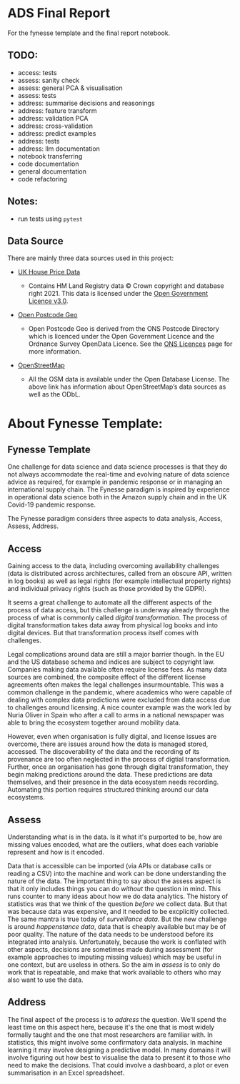 # ADS Final Report

For the fynesse template and the final report notebook.

## TODO:

- access: tests
- assess: sanity check
- assess: general PCA & visualisation
- assess: tests
- address: summarise decisions and reasonings
- address: feature transform
- address: validation PCA
- address: cross-validation
- address: predict examples
- address: tests
- address: llm documentation
- notebook transferring
- code documentation
- general documentation
- code refactoring

## Notes:

- run tests using ```pytest```

## Data Source

There are mainly three data sources used in this project:

- [UK House Price Data](https://www.gov.uk/government/statistical-data-sets/price-paid-data-downloads)
  - Contains HM Land Registry data © Crown copyright and database right 2021. This data is licensed under the [Open Government Licence v3.0](https://www.nationalarchives.gov.uk/doc/open-government-licence/version/3/).

- [Open Postcode Geo](https://www.getthedata.com/open-postcode-geo)
    - Open Postcode Geo is derived from the ONS Postcode Directory which is licenced under the Open Government Licence and the Ordnance Survey OpenData Licence. See the [ONS Licences](https://www.ons.gov.uk/methodology/geography/licences) page for more information.

- [OpenStreetMap](https://openstreetmap.org/copyright)
    - All the OSM data is available under the Open Database License. The above link has information about OpenStreetMap’s data sources as well as the ODbL.


# About Fynesse Template:

## Fynesse Template

One challenge for data science and data science processes is that they do not always accommodate the real-time and evolving nature of data science advice as required, for example in pandemic response or in managing an international supply chain. The Fynesse paradigm is inspired by experience in operational data science both in the Amazon supply chain and in the UK Covid-19 pandemic response.

The Fynesse paradigm considers three aspects to data analysis, Access, Assess, Address. 

## Access

Gaining access to the data, including overcoming availability challenges (data is distributed across architectures, called from an obscure API, written in log books) as well as legal rights (for example intellectual property rights) and individual privacy rights (such as those provided by the GDPR).

It seems a great challenge to automate all the different aspects of the process of data access, but this challenge is underway already through the process of what is commonly called *digital transformation*. The process of digital transformation takes data away from physical log books and into digital devices. But that transformation process itself comes with challenges. 

Legal complications around data are still a major barrier though. In the EU and the US database schema and indices are subject to copyright law. Companies making data available often require license fees. As many data sources are combined, the composite effect of the different license agreements often makes the legal challenges insurmountable. This was a common challenge in the pandemic, where academics who were capable of dealing with complex data predictions were excluded from data access due to challenges around licensing. A nice counter example was the work led by Nuria Oliver in Spain who after a call to arms in a national newspaper  was able to bring the ecosystem together around mobility data.

However, even when organisation is fully digital, and license issues are overcome, there are issues around how the data is managed stored, accessed. The discoverability of the data and the recording of its provenance are too often neglected in the process of digtial transformation. Further, once an organisation has gone through digital transformation, they begin making predictions around the data. These predictions are data themselves, and their presence in the data ecosystem needs recording. Automating this portion requires structured thinking around our data ecosystems.

## Assess

Understanding what is in the data. Is it what it's purported to be, how are missing values encoded, what are the outliers, what does each variable represent and how is it encoded.

Data that is accessible can be imported (via APIs or database calls or reading a CSV) into the machine and work can be done understanding the nature of the data. The important thing to say about the assess aspect is that it only includes things you can do *without* the question in mind. This runs counter to many ideas about how we do data analytics. The history of statistics was that we think of the question *before* we collect data. But that was because data was expensive, and it needed to be excplicitly collected. The same mantra is true today of *surveillance data*. But the new challenge is around *happenstance data*, data that is cheaply available but may be of poor quality. The nature of the data needs to be understood before its integrated into analysis. Unfortunately, because the work is conflated with other aspects, decisions are sometimes made during assessment (for example approaches to imputing missing values) which may be useful in one context, but are useless in others. So the aim in *assess* is to only do work that is repeatable, and make that work available to others who may also want to use the data.

## Address

The final aspect of the process is to *address* the question. We'll spend the least time on this aspect here, because it's the one that is most widely formally taught and the one that most researchers are familiar with. In statistics, this might involve some confirmatory data analysis. In machine learning it may involve designing a predictive model. In many domains it will involve figuring out how best to visualise the data to present it to those who need to make the decisions. That could involve a dashboard, a plot or even summarisation in an Excel spreadsheet.
